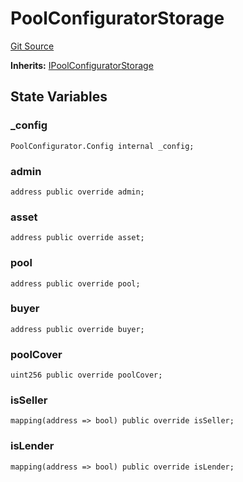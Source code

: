 # PoolConfiguratorStorage

[Git Source](https://github.com/isle-labs/isle-contract/blob/main/contracts/PoolConfiguratorStorage.sol)

**Inherits:**
[IPoolConfiguratorStorage](/docs/reference/interfaces/IPoolConfiguratorStorage.md)

## State Variables

### \_config

```solidity
PoolConfigurator.Config internal _config;
```

### admin

```solidity
address public override admin;
```

### asset

```solidity
address public override asset;
```

### pool

```solidity
address public override pool;
```

### buyer

```solidity
address public override buyer;
```

### poolCover

```solidity
uint256 public override poolCover;
```

### isSeller

```solidity
mapping(address => bool) public override isSeller;
```

### isLender

```solidity
mapping(address => bool) public override isLender;
```
